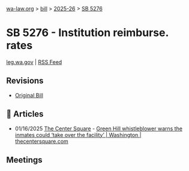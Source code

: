 [wa-law.org](/) > [bill](/bill/) > [2025-26](/bill/2025-26/) > [SB 5276](/bill/2025-26/sb/5276/)

# SB 5276 - Institution reimburse. rates
[leg.wa.gov](https://app.leg.wa.gov/billsummary?BillNumber=5276&Year=2025&Initiative=false) | [RSS Feed](./rss.xml)

## Revisions
* [Original Bill](1/)

## 📰 Articles
* 01/16/2025 [The Center Square](/org/the_center_square/) - [Green Hill whistleblower warns the inmates could ‘take over the facility’ | Washington | thecentersquare.com](https://www.thecentersquare.com/washington/article_b3d83aee-d42f-11ef-b5ee-bf1241616a4e.html#:~:text=Senate%20Bill%205276)

## Meetings